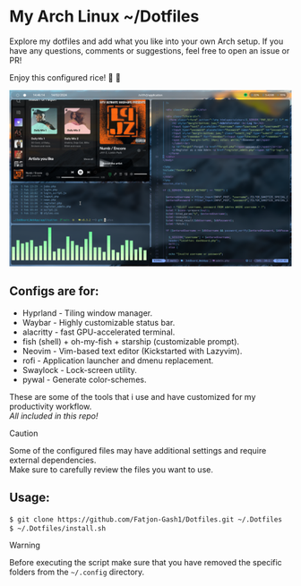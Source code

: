 # My Arch Linux ~/Dotfiles

Explore my dotfiles and add what you like into your own Arch setup. If you have any questions, comments or suggestions, feel free to open an issue or PR!

Enjoy this configured rice! 🙂 🚀

![Workflow](/images/sc_14.02.2024_144609.png)

## Configs are for: 

  *  Hyprland - Tiling window manager.
  *  Waybar - Highly customizable status bar.
  *  alacritty - fast GPU-accelerated terminal.
  *  fish (shell) + oh-my-fish + starship (customizable prompt).
  *  Neovim - Vim-based text editor (Kickstarted with Lazyvim).
  *  rofi - Application launcher and dmenu replacement.
  *  Swaylock - Lock-screen utility.
  *  pywal - Generate color-schemes.

   These are some of the tools that i use and have customized for my productivity workflow.  
   _All included in this repo!_

> [!CAUTION]
> Some of the configured files may have additional settings and require external dependencies.  
> Make sure to carefully review the files you want to use.

 ## Usage: 
 ```
 $ git clone https://github.com/Fatjon-Gash1/Dotfiles.git ~/.Dotfiles
 $ ~/.Dotfiles/install.sh
 ```

> [!WARNING]
> Before executing the script make sure that you have removed the specific folders from the `~/.config` directory. 
